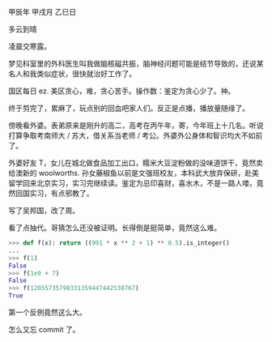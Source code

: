 甲辰年 甲戌月 乙巳日

多云到晴

凌晨交寒露。

梦见科室里的外科医生叫我做脑核磁共振，脑神经问题可能是结节导致的，还说某名人和我类似症状，很快就治好工作了。

国区每日 ez. 美区贪心，难，贪心苦手。操作数：鉴定为贪心少了。神。

终于剪完了，累麻了，玩点别的回血吧家人们。反正是点播，播放量随缘了。

傍晚看外婆。表弟原来是刚升的高二，高考在丙午年，寄，今年班上十几名。听说打算争取考南师大 / 苏大，借关系当老师 / 考公。外婆外公身体和智识均大不如前了。

外婆好友 T，女儿在城北做食品加工出口，糯米大豆淀粉做的没味道饼干，竟然卖给澳新的 woolworths. 孙女藤椒鱼以前是文强班校友，本科武大放弃保研，赴美留学回来北京实习，实习完继续读。鉴定为忌印喜财，喜水木，不是一路人喽。竟然回国实习，有点邪教了。

写了吴邦国，改了周。

看了点抽代。哥猜怎么还没被证明。长得倒是挺简单，竟然这么难。

```py
>>> def f(x): return ((991 * x ** 2 + 1) ** 0.5).is_integer()
...
>>> f(1)
False
>>> f(1e9 + 7)
False
>>> f(12055735790331359447442538767)
True
```

第一个反例竟然这么大。

怎么又忘 commit 了。